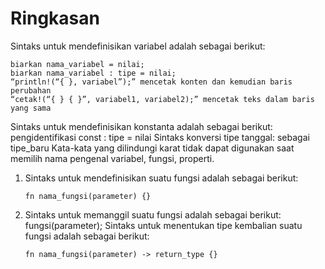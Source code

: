 # Ringkasan

Sintaks untuk mendefinisikan variabel adalah sebagai berikut:

```
biarkan nama_variabel = nilai;
biarkan nama_variabel : tipe = nilai;
“println!(“{ }, variabel”);” mencetak konten dan kemudian baris perubahan
“cetak!(“{ } { }”, variabel1, variabel2);” mencetak teks dalam baris yang sama
```

Sintaks untuk mendefinisikan konstanta adalah sebagai berikut:
pengidentifikasi const : tipe = nilai
Sintaks konversi tipe tanggal: sebagai tipe_baru
Kata-kata yang dilindungi karat tidak dapat digunakan saat memilih nama pengenal variabel, fungsi, properti.

1. Sintaks untuk mendefinisikan suatu fungsi adalah sebagai berikut:
   ```
   fn nama_fungsi(parameter) {}
   ```
2. Sintaks untuk memanggil suatu fungsi adalah sebagai berikut:
   fungsi(parameter);
   Sintaks untuk menentukan tipe kembalian suatu fungsi adalah sebagai berikut:
   ```
   fn nama_fungsi(parameter) -> return_type {}
   ```
